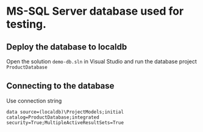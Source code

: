 # MS-SQL Server database used for testing.

## Deploy the database to localdb
Open the solution `demo-db.sln` in Visual Studio and run the database project `ProductDatabase`

## Connecting to the database
Use connection string

`data source=(localdb)\ProjectModels;initial catalog=ProductDatabase;integrated security=True;MultipleActiveResultSets=True`
